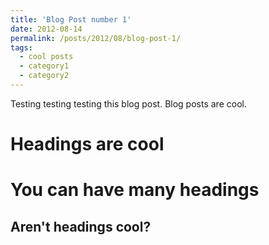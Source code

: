 ```yaml
---
title: 'Blog Post number 1'
date: 2012-08-14
permalink: /posts/2012/08/blog-post-1/
tags:
  - cool posts
  - category1
  - category2
---
```


Testing testing testing this blog post. Blog posts are cool.

Headings are cool
======

You can have many headings
======

Aren't headings cool?
------

